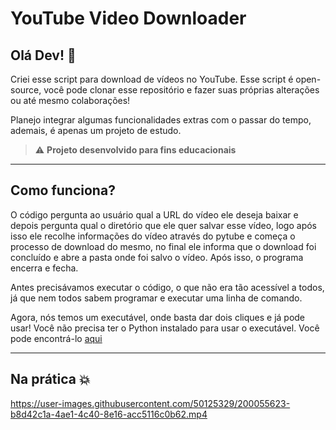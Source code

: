 # YouTube Video Downloader

## Olá Dev! :wave:

Criei esse script para download de vídeos no YouTube. Esse script é open-source, você pode clonar esse repositório e fazer suas próprias alterações ou até mesmo colaborações!

Planejo integrar algumas funcionalidades extras com o passar do tempo, ademais, é apenas um projeto de estudo.

> :warning: **Projeto desenvolvido para fins educacionais**

***

## Como funciona?

O código pergunta ao usuário qual a URL do vídeo ele deseja baixar e depois pergunta qual o diretório que ele quer salvar esse vídeo, logo após isso ele recolhe informações do vídeo através do pytube e começa o processo de download do mesmo, no final ele informa que o download foi concluído e abre a pasta onde foi salvo o vídeo. Após isso, o programa encerra e fecha.

Antes precisávamos executar o código, o que não era tão acessível a todos, já que nem todos sabem programar e executar uma linha de comando.

Agora, nós temos um executável, onde basta dar dois cliques e já pode usar! Você não precisa ter o Python instalado para usar o executável. Você pode encontrá-lo [aqui](releases)

***
## Na prática :boom:

https://user-images.githubusercontent.com/50125329/200055623-b8d42c1a-4ae1-4c40-8e16-acc5116c0b62.mp4
